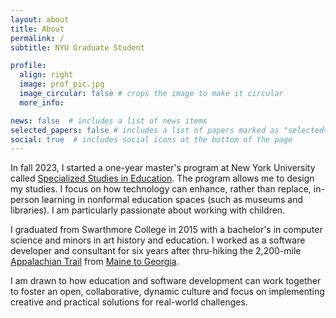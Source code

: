 ```yaml
---
layout: about
title: About
permalink: /
subtitle: NYU Graduate Student

profile:
  align: right
  image: prof_pic.jpg
  image_circular: false # crops the image to make it circular
  more_info: 

news: false  # includes a list of news items
selected_papers: false # includes a list of papers marked as "selected={true}"
social: true  # includes social icons at the bottom of the page
---
```



In fall 2023, I started a one-year master's program at New York University called [Specialized Studies in Education](https://steinhardt.nyu.edu/degree/specialized-studies-education). The program allows me to design my studies. I focus on how technology can enhance, rather than replace, in-person learning in nonformal education spaces (such as museums and libraries). I am particularly passionate about working with children. 

I graduated from Swarthmore College in 2015 with a bachelor's in computer science and minors in art history and education. I worked as a software developer and consultant for six years after thru-hiking the 2,200-mile [Appalachian Trail](https://appalachiantrail.org/explore/hike-the-a-t/) from [Maine to Georgia](https://appalachiantrail.org/explore/hike-the-a-t/thru-hiking/southbound/).

I am drawn to how education and software development can work together to foster an open, collaborative, dynamic culture and focus on implementing creative and practical solutions for real-world challenges.
 

<!--  ### Professional Background

<details>
<br />
I have worked primarily as a full-stack developer on projects, including building an iOS app for a national food delivery company, rebuilding a U.S. DoD system tracking new recruits, and modernizing a telemedicine communication tool. At my last company, I focused on backend development, which included Ruby on Rails development, database support, and site stability. Before that, I worked for several years as a software consultant. I valued the opportunities to practice the crafts of software development, project management, and client-facing communication skills in an array of tech stacks and company cultures.
</details> -->
  
